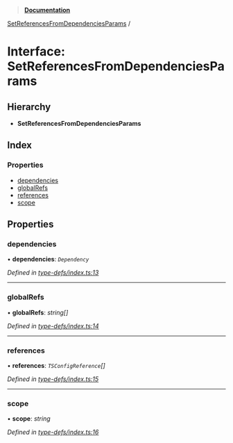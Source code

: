 > **[Documentation](../README.md)**

[SetReferencesFromDependenciesParams](setreferencesfromdependenciesparams.md) /

# Interface: SetReferencesFromDependenciesParams

## Hierarchy

* **SetReferencesFromDependenciesParams**

## Index

### Properties

* [dependencies](setreferencesfromdependenciesparams.md#dependencies)
* [globalRefs](setreferencesfromdependenciesparams.md#globalrefs)
* [references](setreferencesfromdependenciesparams.md#references)
* [scope](setreferencesfromdependenciesparams.md#scope)

## Properties

###  dependencies

• **dependencies**: *`Dependency`*

*Defined in [type-defs/index.ts:13](https://github.com/dylanaubrey/repodog/blob/0a1bd96/packages/build-references/src/type-defs/index.ts#L13)*

___

###  globalRefs

• **globalRefs**: *string[]*

*Defined in [type-defs/index.ts:14](https://github.com/dylanaubrey/repodog/blob/0a1bd96/packages/build-references/src/type-defs/index.ts#L14)*

___

###  references

• **references**: *`TSConfigReference`[]*

*Defined in [type-defs/index.ts:15](https://github.com/dylanaubrey/repodog/blob/0a1bd96/packages/build-references/src/type-defs/index.ts#L15)*

___

###  scope

• **scope**: *string*

*Defined in [type-defs/index.ts:16](https://github.com/dylanaubrey/repodog/blob/0a1bd96/packages/build-references/src/type-defs/index.ts#L16)*